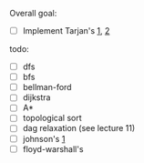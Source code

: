 Overall goal:
- [ ] Implement Tarjan's [1](https://www.topcoder.com/thrive/articles/tarjans-algorithm-for-strongly-connected-components), [2](https://en.wikipedia.org/wiki/Tarjan%27s_strongly_connected_components_algorithm)

todo:
- [ ] dfs
- [ ] bfs
- [ ] bellman-ford
- [ ] dijkstra
- [ ] A*
- [ ] topological sort
- [ ] dag relaxation (see lecture 11)
- [ ] johnson's [1](https://en.wikipedia.org/wiki/Johnson's_algorithm)
- [ ] floyd-warshall's